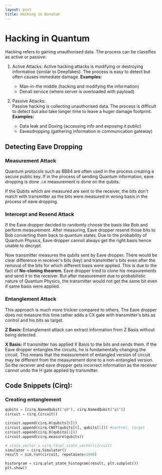 ```yaml
---
layout: post
title: Hacking in Qunatum
---
```

# Hacking in Quantum

Hacking refers to gaining unauthorised data. The process can be classifies as active or passive:

1. Active Attacks: 
   Active hacking attacks is modifying or destroying information (similar to Deepfakes). The process is easy to detect but often causes immediate damage.
   **Examples:** 
   - Man-in-the middle (hacking and modifying the information)
   - Denali service (where server is overloaded with payload)

2. Passive Attacks:  
   Passive hacking is collecting unauthorised data. The process is difficult to detect but also take longer time to leave a huger damage footprint.
   **Examples:** 
   - Data leak and Doxing (accessing info and exposing it public)
   - Eavesdropping (gathering information in communication gateway)

## Detecting Eave Dropping 

### Measurement Attack
Quantum protocols such as BB84 are often used in the process creating a secure public key. If in the process of sending Quantum information, eave dropping is done .i.e measurement is done on the qubits.

If the Qubits which are measured are sent to the receiver, the bits don't match with transmitter as the bits were measured in wrong basis in the process of eave dropping. 

### Intercept and Resend Attack
If the Eave dropper decided to randomly choose the basis like Bob and perform measurement. After measuring, Eave dropper resend those bits to Bob converting them back to quantum states. Due to the probability of Quantum Physics, Eave dropper cannot always get the right basis hence unable to decrypt. 

Now transmitter measures the qubits sent by Eave dropper. There would be clear difference in receiver's bits (key) and transmitter's bits even after the removal of the bits for which different basis were applied. This is due to the fact of **No-cloning theorem**. Eave dropper tried to clone his measurements and send it to the receiver. But after measurement due to probabilistic nature of Quantum Physics, the transmitter would not get the same bit even if same basis were applied.  

### Entanglement Attack
This approach is much more trickier compared to others. The Eave dropper does not measure this time rather adds a CX gate with transmitter's bits as control and his bits as target.

**Z Basis:**
Entanglement attack can extract information from Z Basis without being detected.

**X Basis:**
If transmitter has applied X Basis to the bits and sends them. If the Eave dropper entangles the circuits, he is fundamentally changing the circuit. This means that the measurement of entangled version of circuit may be different from the measurement done to a non-entangled version. So the receiver and eave dropper gets incorrect information as the receiver cannot undo the H gate applied by transmitter.

## Code Snippets (Cirq):

### Creating entanglement
```python
qubits = [cirq.NamedQubit("q0"), cirq.NamedQubit("q1")]
circuit = cirq.Circuit()

circuit.append(cirq.H(qubits[0]))
circuit.append(cirq.CNOT(qubits[0], qubits[1])) #control, target
circuit.append(cirq.X(qubits[1]))
circuit.append(cirq.measure(qubits))

# state_vector = cirq.final_state_vector(circuit)
simulator = cirq.Simulator()
result = sim.run(circuit, repetaions=1000)

historgram = cirq.plot_state_histogram(result, plt.subplot())
plt.show()
```





